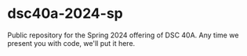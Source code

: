 # dsc40a-2024-sp

Public repository for the Spring 2024 offering of DSC 40A. Any time we present you with code, we'll put it here.

